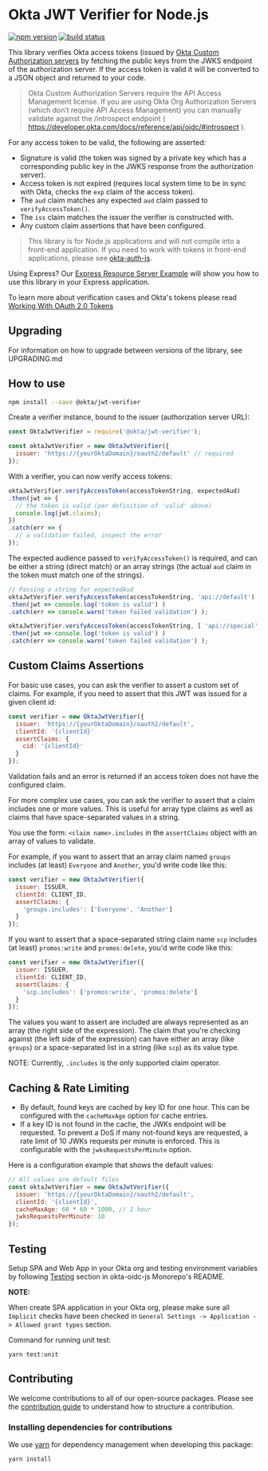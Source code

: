 # Okta JWT Verifier for Node.js

[![npm version](https://img.shields.io/npm/v/@okta/jwt-verifier.svg?style=flat-square)](https://www.npmjs.com/package/@okta/jwt-verifier)
[![build status](https://img.shields.io/travis/okta/okta-oidc-js/master.svg?style=flat-square)](https://travis-ci.org/okta/okta-oidc-js)

This library verifies Okta access tokens (issued by [Okta Custom Authorization servers](https://developer.okta.com/docs/concepts/auth-servers/) by fetching the public keys from the JWKS endpoint of the authorization server. If the access token is valid it will be converted to a JSON object and returned to your code. 

> Okta Custom Authorization Servers require the API Access Management license.  If you are using Okta Org Authorization Servers (which don’t require API Access Management) you can manually validate against the /introspect endpoint ( https://developer.okta.com/docs/reference/api/oidc/#introspect ). 

For any access token to be valid, the following are asserted:
* Signature is valid (the token was signed by a private key which has a corresponding public key in the JWKS response from the authorization server).
* Access token is not expired (requires local system time to be in sync with Okta, checks the `exp` claim of the access token).
* The `aud` claim matches any expected `aud` claim passed to `verifyAccessToken()`.
* The `iss` claim matches the issuer the verifier is constructed with.
* Any custom claim assertions that have been configured.

> This library is for Node.js applications and will not compile into a front-end application.  If you need to work with tokens in front-end applications, please see [okta-auth-js](https://github.com/okta/okta-auth-js).

Using Express?  Our [Express Resource Server Example](https://github.com/okta/samples-nodejs-express-4/tree/master/resource-server) will show you how to use this library in your Express application.

To learn more about verification cases and Okta's tokens please read [Working With OAuth 2.0 Tokens](https://developer.okta.com/authentication-guide/tokens/)

## Upgrading

For information on how to upgrade between versions of the library, see UPGRADING.md

## How to use

```bash
npm install --save @okta/jwt-verifier
```

Create a verifier instance, bound to the issuer (authorization server URL):

```javascript
const OktaJwtVerifier = require('@okta/jwt-verifier');

const oktaJwtVerifier = new OktaJwtVerifier({
  issuer: 'https://{yourOktaDomain}/oauth2/default' // required
});
```

With a verifier, you can now verify access tokens:

```javascript
oktaJwtVerifier.verifyAccessToken(accessTokenString, expectedAud)
.then(jwt => {
  // the token is valid (per definition of 'valid' above)
  console.log(jwt.claims);
})
.catch(err => {
  // a validation failed, inspect the error
});
```

The expected audience passed to `verifyAccessToken()` is required, and can be either a string (direct match) or an array strings (the actual `aud` claim in the token must match one of the strings).

```javascript
// Passing a string for expectedAud
oktaJwtVerifier.verifyAccessToken(accessTokenString, 'api://default')
.then(jwt => console.log('token is valid') )
.catch(err => console.warn('token failed validation') );

oktaJwtVerifier.verifyAccessToken(accessTokenString, [ 'api://special', 'api://default'] )
.then(jwt => console.log('token is valid') )
.catch(err => console.warn('token failed validation') );
```

## Custom Claims Assertions

For basic use cases, you can ask the verifier to assert a custom set of claims. For example, if you need to assert that this JWT was issued for a given client id:

```javascript
const verifier = new OktaJwtVerifier({
  issuer: 'https://{yourOktaDomain}/oauth2/default',
  clientId: '{clientId}'
  assertClaims: {
    cid: '{clientId}'
  }
});
```

Validation fails and an error is returned if an access token does not have the configured claim.

For more complex use cases, you can ask the verifier to assert that a claim includes one or more values. This is useful for array type claims as well as claims that have space-separated values in a string.

You use the form: `<claim name>.includes` in the `assertClaims` object with an array of values to validate.

For example, if you want to assert that an array claim named `groups` includes (at least) `Everyone` and `Another`, you'd write code like this:

```javascript
const verifier = new OktaJwtVerifier({
  issuer: ISSUER,
  clientId: CLIENT_ID,
  assertClaims: {
    'groups.includes': ['Everyone', 'Another']
  }
});
```

If you want to assert that a space-separated string claim name `scp` includes (at least) `promos:write` and `promos:delete`, you'd write code like this:

```javascript
const verifier = new OktaJwtVerifier({
  issuer: ISSUER,
  clientId: CLIENT_ID,
  assertClaims: {
    'scp.includes': ['promos:write', 'promos:delete']
  }
});
```

The values you want to assert are included are always represented as an array (the right side of the expression). The claim that you're checking against (the left side of the expression) can have either an array (like `groups`) or a space-separated list in a string (like `scp`) as its value type.

NOTE: Currently, `.includes` is the only supported claim operator.

## Caching & Rate Limiting

* By default, found keys are cached by key ID for one hour. This can be configured with the `cacheMaxAge` option for cache entries.
* If a key ID is not found in the cache, the JWKs endpoint will be requested. To prevent a DoS if many not-found keys are requested, a rate limit of 10 JWKs requests per minute is enforced. This is configurable with the `jwksRequestsPerMinute` option.

Here is a configuration example that shows the default values:

```javascript
// All values are default files
const oktaJwtVerifier = new OktaJwtVerifier({
  issuer: 'https://{yourOktaDomain}/oauth2/default',
  clientId: '{clientId}',
  cacheMaxAge: 60 * 60 * 1000, // 1 hour
  jwksRequestsPerMinute: 10
});
```

## Testing
Setup SPA and Web App in your Okta org and testing environment variables by following [Testing](https://github.com/okta/okta-oidc-js#testing) section in okta-oidc-js Monorepo's README.

**NOTE:** 

When create SPA application in your Okta org, please make sure all `Implicit` checks have been checked in `General Settings -> Application -> Allowed grant types` section.

Command for running unit test:
```
yarn test:unit
```

## Contributing
We welcome contributions to all of our open-source packages. Please see the [contribution guide](https://github.com/okta/okta-oidc-js/blob/master/CONTRIBUTING.md) to understand how to structure a contribution.

### Installing dependencies for contributions
We use [yarn](https://yarnpkg.com) for dependency management when developing this package:
```
yarn install
```
